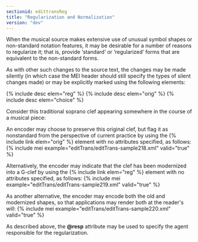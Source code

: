 ```yaml
---
sectionid: edittransReg
title: "Regularization and Normalization"
version: "dev"
---
```


When the musical source makes extensive use of unusual symbol shapes or non-standard notation features, it may be desirable for a number of reasons to regularize it; that is, provide ‘standard’ or ‘regularized’ forms that are equivalent to the non-standard forms.

As with other such changes to the source text, the changes may be made silently (in which case the MEI header should still specify the types of silent changes made) or may be explicitly marked using the following elements:

  
{% include desc elem="reg" %} 
{% include desc elem="orig" %} 
{% include desc elem="choice" %} 
 

Consider this traditional soprano clef appearing somewhere in the course of a musical piece:  

An encoder may choose to preserve this original clef, but flag it as nonstandard from the perspective of current practice by using the {% include link elem="orig" %} element with no attributes specified, as follows:
{% include mei example="editTrans/editTrans-sample218.xml" valid="true" %}
    
Alternatively, the encoder may indicate that the clef has been modernized into a G-clef by using the {% include link elem="reg" %} element with no attributes specified, as follows:
{% include mei example="editTrans/editTrans-sample219.xml" valid="true" %}
    
As another alternative, the encoder may encode both the old and modernized shapes, so that applications may render both at the reader's will:
{% include mei example="editTrans/editTrans-sample220.xml" valid="true" %}
    
As described above, the **@resp** attribute may be used to specify the agent responsible for the regularization.
